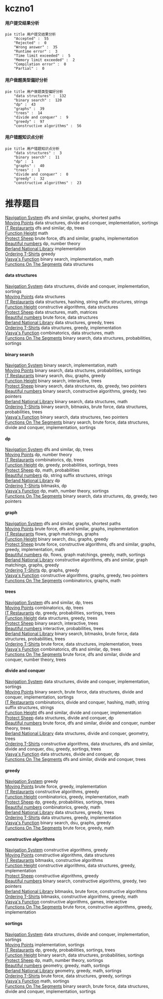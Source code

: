 # kczno1
<!-- tabs:start -->
#### **用户提交结果分析**

```mermaid
pie title 用户提交结果分析
    "Accepted" :  55
    "Rejected" :  0
    "Wrong answer" :  35
    "Runtime error" :  3
    "Time limit exceeded" :  5
    "Memory limit exceeded" :  2
    "Compilation error" :  0
    "Partial" :  0
```
#### **用户做题类型偏好分析**

```mermaid
pie title 用户做题类型偏好分析
    "data structures" :  132
    "binary search" :  120
    "dp" :  43
    "graphs" :  39
    "trees" :  14
    "divide and conquer" :  9
    "greedy" :  97
    "constructive algorithms" :  56
```
#### **用户错题知识点分析**

```mermaid
pie title 用户错题知识点分析
    "data structures" :  3
    "binary search" :  11
    "dp" :  1
    "graphs" :  40
    "trees" :  1
    "divide and conquer" :  0
    "greedy" :  32
    "constructive algorithms" :  23
```
<!-- tabs:end -->
# 推荐题目
[Navigation System](https://codeforces.com/contest/1321/problem/D)		dfs and similar,
                        graphs,
                        shortest paths		  
[Moving Points](http://codeforces.com/problemset/problem/1311/F)		data structures,
                        divide and conquer,
                        implementation,
                        sortings		  
[IT Restaurants](http://codeforces.com/problemset/problem/212/E)		dfs and similar,
                        dp,
                        trees		  
[Function Height](http://codeforces.com/problemset/problem/1036/A)		math		  
[Protect Sheep](http://codeforces.com/problemset/problem/948/A)		brute force,
                        dfs and similar,
                        graphs,
                        implementation		  
[Beautiful numbers](http://codeforces.com/problemset/problem/55/D)		dp,
                        number theory		  
[Berland National Library](http://codeforces.com/problemset/problem/567/B)		implementation		  
[Ordering T-Shirts](http://codeforces.com/problemset/problem/859/F)		greedy		  
[Vasya's Function](http://codeforces.com/problemset/problem/837/E)		binary search,
                        implementation,
                        math		  
[Functions On The Segments](http://codeforces.com/problemset/problem/837/G)		data structures		  
<!-- tabs:start -->
#### **data structures**
[Navigation System](http://codeforces.com/problemset/problem/1311/F)		data structures,
                        divide and conquer,
                        implementation,
                        sortings		  
[Moving Points](http://codeforces.com/problemset/problem/837/G)		data structures		  
[IT Restaurants](http://codeforces.com/problemset/problem/727/E)		data structures,
                        hashing,
                        string suffix structures,
                        strings		  
[Function Height](http://codeforces.com/problemset/problem/1023/D)		constructive algorithms,
                        data structures		  
[Protect Sheep](https://codeforces.com/contest/719/problem/E)		data structures,
                        math,
                        matrices		  
[Beautiful numbers](http://codeforces.com/problemset/problem/316/E1)		brute force,
                        data structures		  
[Berland National Library](http://codeforces.com/problemset/problem/1427/F)		data structures,
                        greedy,
                        trees		  
[Ordering T-Shirts](https://codeforces.com/contest/1248/problem/E)		data structures,
                        greedy,
                        implementation		  
[Vasya's Function](http://codeforces.com/problemset/problem/283/E)		combinatorics,
                        data structures,
                        math		  
[Functions On The Segments](http://codeforces.com/problemset/problem/138/C)		binary search,
                        data structures,
                        probabilities,
                        sortings		  
#### **binary search**
[Navigation System](http://codeforces.com/problemset/problem/837/E)		binary search,
                        implementation,
                        math		  
[Moving Points](http://codeforces.com/problemset/problem/138/C)		binary search,
                        data structures,
                        probabilities,
                        sortings		  
[IT Restaurants](http://codeforces.com/problemset/problem/1108/F)		binary search,
                        dsu,
                        graphs,
                        greedy		  
[Function Height](http://codeforces.com/problemset/problem/1129/E)		binary search,
                        interactive,
                        trees		  
[Protect Sheep](http://codeforces.com/problemset/problem/1492/C)		binary search,
                        data structures,
                        dp,
                        greedy,
                        two pointers		  
[Beautiful numbers](http://codeforces.com/problemset/problem/1463/D)		binary search,
                        constructive algorithms,
                        greedy,
                        two pointers		  
[Berland National Library](http://codeforces.com/problemset/problem/1490/G)		binary search,
                        data structures,
                        math		  
[Ordering T-Shirts](http://codeforces.com/problemset/problem/1479/D)		binary search,
                        bitmasks,
                        brute force,
                        data structures,
                        probabilities,
                        trees		  
[Vasya's Function](http://codeforces.com/problemset/problem/1436/E)		binary search,
                        data structures,
                        two pointers		  
[Functions On The Segments](http://codeforces.com/problemset/problem/1461/D)		binary search,
                        brute force,
                        data structures,
                        divide and conquer,
                        implementation,
                        sortings		  
#### **dp**
[Navigation System](http://codeforces.com/problemset/problem/212/E)		dfs and similar,
                        dp,
                        trees		  
[Moving Points](http://codeforces.com/problemset/problem/55/D)		dp,
                        number theory		  
[IT Restaurants](http://codeforces.com/problemset/problem/482/D)		combinatorics,
                        dp,
                        trees		  
[Function Height](http://codeforces.com/problemset/problem/101/D)		dp,
                        greedy,
                        probabilities,
                        sortings,
                        trees		  
[Protect Sheep](http://codeforces.com/problemset/problem/1042/E)		dp,
                        math,
                        probabilities		  
[Beautiful numbers](http://codeforces.com/problemset/problem/427/D)		dp,
                        string suffix structures,
                        strings		  
[Berland National Library](http://codeforces.com/problemset/problem/1198/D)		dp		  
[Ordering T-Shirts](http://codeforces.com/problemset/problem/772/D)		bitmasks,
                        dp		  
[Vasya's Function](http://codeforces.com/problemset/problem/1475/G)		dp,
                        math,
                        number theory,
                        sortings		  
[Functions On The Segments](http://codeforces.com/problemset/problem/1492/C)		binary search,
                        data structures,
                        dp,
                        greedy,
                        two pointers		  
#### **graph**
[Navigation System](https://codeforces.com/contest/1321/problem/D)		dfs and similar,
                        graphs,
                        shortest paths		  
[Moving Points](http://codeforces.com/problemset/problem/948/A)		brute force,
                        dfs and similar,
                        graphs,
                        implementation		  
[IT Restaurants](http://codeforces.com/problemset/problem/1198/E)		flows,
                        graph matchings,
                        graphs		  
[Function Height](http://codeforces.com/problemset/problem/1108/F)		binary search,
                        dsu,
                        graphs,
                        greedy		  
[Protect Sheep](http://codeforces.com/problemset/problem/1487/C)		brute force,
                        constructive algorithms,
                        dfs and similar,
                        graphs,
                        greedy,
                        implementation,
                        math		  
[Beautiful numbers](http://codeforces.com/problemset/problem/1437/C)		dp,
                        flows,
                        graph matchings,
                        greedy,
                        math,
                        sortings		  
[Berland National Library](http://codeforces.com/problemset/problem/1470/D)		constructive algorithms,
                        dfs and similar,
                        graph matchings,
                        graphs,
                        greedy		  
[Ordering T-Shirts](http://codeforces.com/problemset/problem/1476/C)		dp,
                        graphs,
                        greedy		  
[Vasya's Function](http://codeforces.com/problemset/problem/1304/D)		constructive algorithms,
                        graphs,
                        greedy,
                        two pointers		  
[Functions On The Segments](http://codeforces.com/problemset/problem/1475/C)		combinatorics,
                        graphs,
                        math		  
#### **trees**
[Navigation System](http://codeforces.com/problemset/problem/212/E)		dfs and similar,
                        dp,
                        trees		  
[Moving Points](http://codeforces.com/problemset/problem/482/D)		combinatorics,
                        dp,
                        trees		  
[IT Restaurants](http://codeforces.com/problemset/problem/101/D)		dp,
                        greedy,
                        probabilities,
                        sortings,
                        trees		  
[Function Height](http://codeforces.com/problemset/problem/1427/F)		data structures,
                        greedy,
                        trees		  
[Protect Sheep](http://codeforces.com/problemset/problem/1129/E)		binary search,
                        interactive,
                        trees		  
[Beautiful numbers](http://codeforces.com/problemset/problem/1438/F)		interactive,
                        probabilities,
                        trees		  
[Berland National Library](http://codeforces.com/problemset/problem/1479/D)		binary search,
                        bitmasks,
                        brute force,
                        data structures,
                        probabilities,
                        trees		  
[Ordering T-Shirts](http://codeforces.com/problemset/problem/1511/C)		brute force,
                        data structures,
                        implementation,
                        trees		  
[Vasya's Function](http://codeforces.com/problemset/problem/1499/F)		combinatorics,
                        dfs and similar,
                        dp,
                        trees		  
[Functions On The Segments](http://codeforces.com/problemset/problem/1491/E)		brute force,
                        dfs and similar,
                        divide and conquer,
                        number theory,
                        trees		  
#### **divide and conquer**
[Navigation System](http://codeforces.com/problemset/problem/1311/F)		data structures,
                        divide and conquer,
                        implementation,
                        sortings		  
[Moving Points](http://codeforces.com/problemset/problem/1461/D)		binary search,
                        brute force,
                        data structures,
                        divide and conquer,
                        implementation,
                        sortings		  
[IT Restaurants](http://codeforces.com/problemset/problem/1466/G)		combinatorics,
                        divide and conquer,
                        hashing,
                        math,
                        string suffix structures,
                        strings		  
[Function Height](http://codeforces.com/problemset/problem/1490/D)		dfs and similar,
                        divide and conquer,
                        implementation		  
[Protect Sheep](https://codeforces.com/contest/1483/problem/C)		data structures,
                        divide and conquer,
                        dp		  
[Beautiful numbers](http://codeforces.com/problemset/problem/1491/E)		brute force,
                        dfs and similar,
                        divide and conquer,
                        number theory,
                        trees		  
[Berland National Library](http://codeforces.com/problemset/problem/1303/G)		data structures,
                        divide and conquer,
                        geometry,
                        trees		  
[Ordering T-Shirts](http://codeforces.com/problemset/problem/1494/D)		constructive algorithms,
                        data structures,
                        dfs and similar,
                        divide and conquer,
                        dsu,
                        greedy,
                        sortings,
                        trees		  
[Vasya's Function](http://codeforces.com/problemset/problem/1482/E)		data structures,
                        divide and conquer,
                        dp		  
[Functions On The Segments](http://codeforces.com/problemset/problem/566/C)		dfs and similar,
                        divide and conquer,
                        trees		  
#### **greedy**
[Navigation System](http://codeforces.com/problemset/problem/859/F)		greedy		  
[Moving Points](http://codeforces.com/problemset/problem/845/B)		brute force,
                        greedy,
                        implementation		  
[IT Restaurants](https://codeforces.com/contest/606/problem/C)		constructive algorithms,
                        greedy		  
[Function Height](https://codeforces.com/contest/805/problem/D)		combinatorics,
                        greedy,
                        implementation,
                        math		  
[Protect Sheep](http://codeforces.com/problemset/problem/101/D)		dp,
                        greedy,
                        probabilities,
                        sortings,
                        trees		  
[Beautiful numbers](http://codeforces.com/problemset/problem/1178/C)		combinatorics,
                        greedy,
                        math		  
[Berland National Library](http://codeforces.com/problemset/problem/1427/F)		data structures,
                        greedy,
                        trees		  
[Ordering T-Shirts](https://codeforces.com/contest/1248/problem/E)		data structures,
                        greedy,
                        implementation		  
[Vasya's Function](http://codeforces.com/problemset/problem/1108/F)		binary search,
                        dsu,
                        graphs,
                        greedy		  
[Functions On The Segments](http://codeforces.com/problemset/problem/1236/A)		brute force,
                        greedy,
                        math		  
#### **constructive algorithms**
[Navigation System](https://codeforces.com/contest/606/problem/C)		constructive algorithms,
                        greedy		  
[Moving Points](http://codeforces.com/problemset/problem/1023/D)		constructive algorithms,
                        data structures		  
[IT Restaurants](http://codeforces.com/problemset/problem/1479/C)		bitmasks,
                        constructive algorithms		  
[Function Height](http://codeforces.com/problemset/problem/1365/C)		constructive algorithms,
                        data structures,
                        greedy,
                        implementation		  
[Protect Sheep](http://codeforces.com/problemset/problem/1493/A)		constructive algorithms,
                        greedy		  
[Beautiful numbers](http://codeforces.com/problemset/problem/1463/D)		binary search,
                        constructive algorithms,
                        greedy,
                        two pointers		  
[Berland National Library](https://codeforces.com/contest/1456/problem/B)		bitmasks,
                        brute force,
                        constructive algorithms		  
[Ordering T-Shirts](http://codeforces.com/problemset/problem/1492/D)		bitmasks,
                        constructive algorithms,
                        greedy,
                        math		  
[Vasya's Function](https://codeforces.com/contest/1504/problem/D)		constructive algorithms,
                        games,
                        interactive		  
[Functions On The Segments](https://codeforces.com/contest/1483/problem/A)		brute force,
                        constructive algorithms,
                        greedy,
                        implementation		  
#### **sortings**
[Navigation System](http://codeforces.com/problemset/problem/1311/F)		data structures,
                        divide and conquer,
                        implementation,
                        sortings		  
[Moving Points](http://codeforces.com/problemset/problem/1294/B)		implementation,
                        sortings		  
[IT Restaurants](http://codeforces.com/problemset/problem/101/D)		dp,
                        greedy,
                        probabilities,
                        sortings,
                        trees		  
[Function Height](http://codeforces.com/problemset/problem/138/C)		binary search,
                        data structures,
                        probabilities,
                        sortings		  
[Protect Sheep](http://codeforces.com/problemset/problem/1475/G)		dp,
                        math,
                        number theory,
                        sortings		  
[Beautiful numbers](https://codeforces.com/contest/1496/problem/C)		geometry,
                        greedy,
                        math,
                        sortings		  
[Berland National Library](http://codeforces.com/problemset/problem/1495/A)		geometry,
                        greedy,
                        math,
                        sortings		  
[Ordering T-Shirts](http://codeforces.com/problemset/problem/1497/A)		brute force,
                        data structures,
                        greedy,
                        sortings		  
[Vasya's Function](http://codeforces.com/problemset/problem/1427/A)		math,
                        sortings		  
[Functions On The Segments](http://codeforces.com/problemset/problem/1461/D)		binary search,
                        brute force,
                        data structures,
                        divide and conquer,
                        implementation,
                        sortings		  
<!-- tabs:end -->
